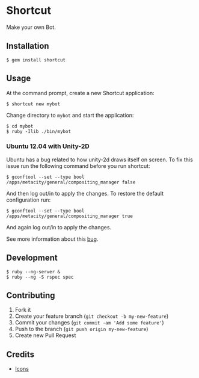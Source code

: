 # Shortcut

Make your own Bot.

## Installation

    $ gem install shortcut

## Usage

At the command prompt, create a new Shortcut application:

    $ shortcut new mybot

Change directory to `mybot` and start the application:

    $ cd mybot
    $ ruby -Ilib ./bin/mybot

### Ubuntu 12.04 with Unity-2D

Ubuntu has a bug related to how unity-2d draws itself on screen.
To fix this issue run the following command before you run shortcut:

    $ gconftool --set --type bool /apps/metacity/general/compositing_manager false

And then log out/in to apply the changes. To restore the default configuration run:

    $ gconftool --set --type bool /apps/metacity/general/compositing_manager true

And again log out/in to apply the changes.

See more information about this [bug](https://bugs.launchpad.net/unity-2d/+bug/1081674).

## Development

    $ ruby --ng-server &
    $ ruby --ng -S rspec spec

## Contributing

1. Fork it
2. Create your feature branch (`git checkout -b my-new-feature`)
3. Commit your changes (`git commit -am 'Add some feature'`)
4. Push to the branch (`git push origin my-new-feature`)
5. Create new Pull Request

## Credits

* [Icons](http://www.iconarchive.com/show/soft-scraps-icons-by-deleket/Gear-icon.html)

